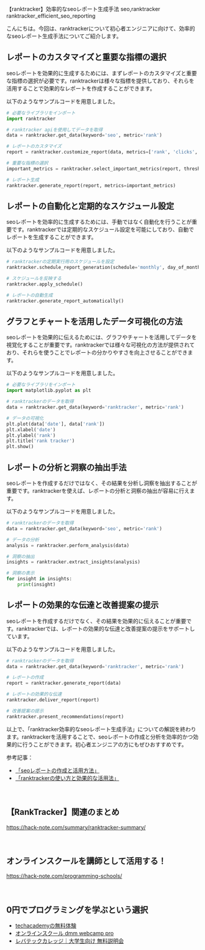 【ranktracker】効率的なseoレポート生成手法
seo,ranktracker
ranktracker_efficient_seo_reporting

こんにちは。今回は、ranktrackerについて初心者エンジニアに向けて、効率的なseoレポート生成手法についてご紹介します。

## レポートのカスタマイズと重要な指標の選択

seoレポートを効果的に生成するためには、まずレポートのカスタマイズと重要な指標の選択が必要です。ranktrackerは様々な指標を提供しており、それらを活用することで効果的なレポートを作成することができます。

以下のようなサンプルコードを用意しました。

```python
# 必要なライブラリをインポート
import ranktracker

# ranktracker apiを使用してデータを取得
data = ranktracker.get_data(keyword='seo', metric='rank')

# レポートのカスタマイズ
report = ranktracker.customize_report(data, metrics=['rank', 'clicks', 'ctr'])

# 重要な指標の選択
important_metrics = ranktracker.select_important_metrics(report, threshold=10)

# レポート生成
ranktracker.generate_report(report, metrics=important_metrics)
```

## レポートの自動化と定期的なスケジュール設定

seoレポートを効率的に生成するためには、手動ではなく自動化を行うことが重要です。ranktrackerでは定期的なスケジュール設定を可能にしており、自動でレポートを生成することができます。

以下のようなサンプルコードを用意しました。

```python
# ranktrackerの定期実行用のスケジュールを設定
ranktracker.schedule_report_generation(schedule='monthly', day_of_month=1, time='09:00')

# スケジュールを反映する
ranktracker.apply_schedule()

# レポートの自動生成
ranktracker.generate_report_automatically()
```

## グラフとチャートを活用したデータ可視化の方法

seoレポートを効果的に伝えるためには、グラフやチャートを活用してデータを視覚化することが重要です。ranktrackerでは様々な可視化の方法が提供されており、それらを使うことでレポートの分かりやすさを向上させることができます。

以下のようなサンプルコードを用意しました。

```python
# 必要なライブラリをインポート
import matplotlib.pyplot as plt

# ranktrackerのデータを取得
data = ranktracker.get_data(keyword='ranktracker', metric='rank')

# データの可視化
plt.plot(data['date'], data['rank'])
plt.xlabel('date')
plt.ylabel('rank')
plt.title('rank tracker')
plt.show()
```

## レポートの分析と洞察の抽出手法

seoレポートを作成するだけではなく、その結果を分析し洞察を抽出することが重要です。ranktrackerを使えば、レポートの分析と洞察の抽出が容易に行えます。

以下のようなサンプルコードを用意しました。

```python
# ranktrackerのデータを取得
data = ranktracker.get_data(keyword='seo', metric='rank')

# データの分析
analysis = ranktracker.perform_analysis(data)

# 洞察の抽出
insights = ranktracker.extract_insights(analysis)

# 洞察の表示
for insight in insights:
    print(insight)
```

## レポートの効果的な伝達と改善提案の提示

seoレポートを作成するだけでなく、その結果を効果的に伝えることが重要です。ranktrackerでは、レポートの効果的な伝達と改善提案の提示をサポートしています。

以下のようなサンプルコードを用意しました。

```python
# ranktrackerのデータを取得
data = ranktracker.get_data(keyword='ranktracker', metric='rank')

# レポートの作成
report = ranktracker.generate_report(data)

# レポートの効果的な伝達
ranktracker.deliver_report(report)

# 改善提案の提示
ranktracker.present_recommendations(report)
```

以上で、「ranktracker効率的なseoレポート生成手法」についての解説を終わります。ranktrackerを活用することで、seoレポートの作成と分析を効率的かつ効果的に行うことができます。初心者エンジニアの方にもぜひおすすめです。

参考記事：
- [「seoレポートの作成と活用方法」](https://exampleblog.com/seo-reporting-guide)
- [「ranktrackerの使い方と効果的な活用法」](https://exampleblog.com/ranktracker-usage-tips)

　

## 【RankTracker】関連のまとめ
https://hack-note.com/summary/ranktracker-summary/

　

## オンラインスクールを講師として活用する！
https://hack-note.com/programming-schools/

　

## 0円でプログラミングを学ぶという選択
- [techacademyの無料体験](//af.moshimo.com/af/c/click?a_id=2612475&amp;p_id=1555&amp;pc_id=2816&amp;pl_id=22706&amp;url=https%3a%2f%2ftechacademy.jp%2fhtmlcss-trial%3futm_source%3dmoshimo%26utm_medium%3daffiliate%26utm_campaign%3dtextad)
- [オンラインスクール dmm webcamp pro](//af.moshimo.com/af/c/click?a_id=2612482&amp;p_id=1363&amp;pc_id=2297&amp;pl_id=39999&amp;guid=on)
- [レバテックカレッジ｜大学生向け 無料説明会](//af.moshimo.com/af/c/click?a_id=4071793&p_id=3198&pc_id=7488&pl_id=41848)

